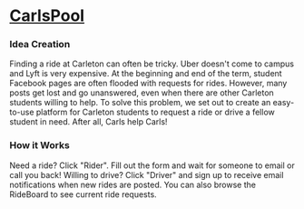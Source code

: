# [CarlsPool](https://maxgold45.github.io/carls-pool/)

### Idea Creation

Finding a ride at Carleton can often be tricky. Uber doesn't come to campus and Lyft is very expensive. At the beginning and end of the term, student Facebook pages are often flooded with requests for rides. However, many posts get lost and go unanswered, even when there are other Carleton students willing to help. To solve this problem, we set out to create an easy-to-use platform for Carleton students to request a ride or drive a fellow student in need. After all, Carls help Carls!

### How it Works

Need a ride? Click "Rider". Fill out the form and wait for someone to email or call you back!
Willing to drive? Click "Driver" and sign up to receive email notifications when new rides are posted. You can also browse the RideBoard to see current ride requests.
